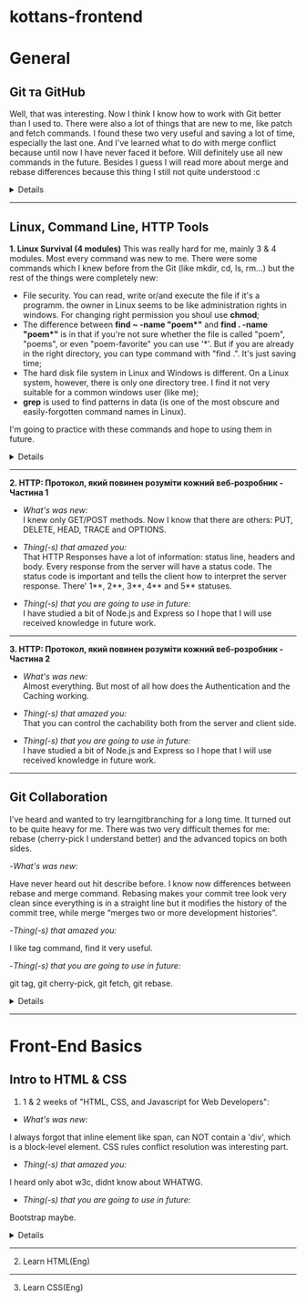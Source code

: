 # kottans-frontend

 <!-- 
- <em>What's was new:</em>

- <em>Thing(-s) that amazed you:</em>

- <em>Thing(-s) that you are going to use in future:</em> -->

# General
## Git та GitHub
Well, that was interesting. Now I think I know how to work with Git better than I used to. There were also a lot of things that are new to me, like patch and fetch commands. I found these two very useful and saving a lot of time, especially the last one. And I've learned what to do with merge conflict because until now I have never faced it before. Will definitely use all new commands in the future. Besides I guess I will read more about merge and rebase differences because this thing I still not quite understood :c

<details>
 
![Знімок екрана 2022-08-03 123158](https://user-images.githubusercontent.com/95924961/182576043-de9f1610-0453-4ac9-ad68-8cb009f25ecb.png)
 
</details>

***

## Linux, Command Line, HTTP Tools

<strong>1. Linux Survival (4 modules)</strong>
This was really hard for me, mainly 3 & 4 modules. Most every command was new to me. There were some commands which I knew before from the Git (like mkdir, cd, ls,  rm...) but the rest of the things were completely new:
* File security. You can read, write or/and execute the file if it's a programm. the owner in Linux seems to be like administration rights in windows. For changing right permission you shoul use <strong>chmod</strong>;
* The difference between <strong>find ~ -name "poem*"</strong> and <strong>find . -name "poem*"</strong> is in that if you're not sure whether the file is called "poem", "poems", or even "poem-favorite" you can use '*'. But if you are already in the right directory, you can type command with "find .". It's just saving time;
* The hard disk file system in Linux and Windows is different. On a Linux system, however, there is only one directory tree. I find it not very suitable for a common windows user (like me);
* <strong>grep</strong> is used to find patterns in data (is one of the most obscure and easily-forgotten command names in Linux). 

I'm going to practice with these commands and hope to using them in future.
<details>
 
![Знімок екрана 2022-08-02 164613](https://user-images.githubusercontent.com/95924961/182572498-9046ef5b-956a-4059-936b-39090d282bd6.png)
![Знімок екрана 2022-08-03 125353](https://user-images.githubusercontent.com/95924961/182589189-4b3921f4-785f-4c46-bb5b-1cc17e5b9027.png)
 
</details>

---

<strong>2. HTTP: Протокол, який повинен розуміти кожний веб-розробник - Частина 1</strong>

- <em>What's was new:</em>  
I knew only GET/POST methods. Now I know that there are others: PUT, DELETE, HEAD, TRACE and OPTIONS. 

- <em>Thing(-s) that amazed you:</em>  
That HTTP Responses have a lot of information: status line, headers and body. Every response from the server will have a status code. The status code is important and tells the client how to interpret the server response. There' 1**, 2**, 3**, 4** and 5** statuses.

- <em>Thing(-s) that you are going to use in future:</em>  
I have studied a bit of Node.js and Express so I hope that I will use received knowledge in future work.

---

<strong>3. HTTP: Протокол, який повинен розуміти кожний веб-розробник - Частина 2</strong>

- <em>What's was new:</em>  
Almost everything. But most of all how does the Authentication and the Caching working. 

- <em>Thing(-s) that amazed you:</em>  
That you can control the cachability both from the server and client side.

- <em>Thing(-s) that you are going to use in future:</em>  
I have studied a bit of Node.js and Express so I hope that I will use received knowledge in future work.

***

## Git Collaboration

I've heard and wanted to try learngitbranching for a long time. It turned out to be quite heavy for me. There was two very difficult themes for me: rebase (cherry-pick I understand better) and the advanced topics on both sides. 

-<em>What's was new:</em>  

Have never heard out hit describe before. I know now differences between rebase and merge command. Rebasing makes your commit tree look very clean since everything is in a straight line but it modifies the history of the commit tree, while merge “merges two or more development histories”.

-<em>Thing(-s) that amazed you: </em> 

 I like tag command, find it very useful.
 
-<em>Thing(-s) that you are going to use in future:</em>  

git tag, git cherry-pick, git fetch, git rebase.  

<details>
 
![Знімок екрана 2022-08-03 204151](https://user-images.githubusercontent.com/95924961/182674340-c28e970a-c32c-4c2d-8e4d-2d4a5c21df88.png)
![Знімок екрана 2022-08-03 211054](https://user-images.githubusercontent.com/95924961/182806189-972d9173-4996-4947-988d-062abc3d5620.png)
 
 </details>
 
 ***
 
# Front-End Basics
## Intro to HTML & CSS

1. 1 & 2 weeks of "HTML, CSS, and Javascript for Web Developers":

- <em>What's was new:</em>

 I always forgot that inline element like span, can NOT contain a 'div', which is a block-level element. CSS rules conflict resolution was interesting part.
 
- <em>Thing(-s) that amazed you:</em>

 I heard only abot w3c, didnt know about WHATWG.
 
- <em>Thing(-s) that you are going to use in future:</em> 

Bootstrap maybe.
 
<details>
![Знімок екрана 2022-08-04 165604](https://user-images.githubusercontent.com/95924961/182865519-20ee1588-245e-40cb-b100-11d03fcae70e.png)
</details>

---

2. Learn HTML(Eng)

---

3. Learn CSS(Eng)


 <!-- 
- <em>What's was new:</em>

on codelearn: i absolutely didnt like neither html course nor html. Because there is no full task only step by step and if you make all it wont засчитается and it tske so much time to just finish it.   А если ты выполняешь все здание сразу, то оно не засчитывается а просто переходит к следующему этапу задания (которые ты уже выполнил) и ты думаешь что сделла что-то не так, но нет, надо просто несколько раз нажать на некст. Было ыб гораздо лучше вместо этого тренажора freecodecamp или любой другой, которій обрабатівает задания нормально. 👺 Прикол ещ' если ті удалил свойтсов и переписала его, но в другом месте (например внизу) то его не засчитают пока не перенес'шь на место где біло напсиано свойтсво. чзх

1)type[attribute*=value] прикольная вещь типа a[href*='florence'] { color: lightgreen;} 
2)Chaining
When writing CSS rules, it’s possible to require an HTML element to have two or more CSS selectors at the same time.
This is done by combining multiple selectors, which we will refer to as chaining. For instance, if there was a special class for <h1> elements, the CSS would look like below:
h1.special {}
3)Descendant Combinator
In addition to chaining selectors to select elements, CSS also supports selecting elements that are nested within other HTML elements, also known as descendants. For instance, consider the following HTML:
<ul class='main-list'>
  <li> ... </li>
  <li> ... </li>
  <li> ... </li>
</ul>
The nested <li> elements are descendants of the <ul> element and can be selected with the descendant combinator like so:
.main-list li {
}

4)For cases when we want user input to follow specific guidelines, we use the pattern attribute and assign it a regular expression, or regex
5) понравилось что статья в блоке хтмл про медведей. я люблю медведей.
6) embed tag wtf

![Знімок екрана 2022-08-04 163803](https://user-images.githubusercontent.com/95924961/182860992-325ce936-0e12-41cd-8163-70f1c9ba78f7.png)




- <em>Thing(-s) that amazed you:</em>


- <em>Thing(-s) that you are going to use in future:</em> -->

